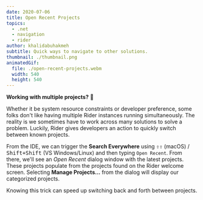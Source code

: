 ```yaml
---
date: 2020-07-06
title: Open Recent Projects
topics:
  - .net
  - navigation
  - rider
author: khalidabuhakmeh
subtitle: Quick ways to navigate to other solutions.
thumbnail: ./thumbnail.png
animatedGif:
  file: ./open-recent-projects.webm
  width: 540
  height: 540
---
```


**Working with multiple projects?** 🥵

Whether it be system resource constraints or developer preference, some folks don't like having multiple Rider instances running simultaneously. The reality is we sometimes have to work across many solutions to solve a problem. Luckily, Rider gives developers an action to quickly switch between known projects.

From the IDE, we can trigger the **Search Everywhere** using <kbd>⇧⇧</kbd> (macOS) / <kbd>Shift+Shift</kbd> (VS Windows/Linux) and then typing `Open Recent`. From there, we'll see an _Open Recent_ dialog window with the latest projects. These projects populate from the projects found on the Rider welcome screen. Selecting **Manage Projects...** from the dialog will display our categorized projects.

Knowing this trick can speed up switching back and forth between projects.
